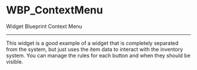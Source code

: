 # WBP_ContextMenu
Widget Blueprint Context Menu

---

This widget is a good example of a widget that is completely separated from the system, but just uses the item data to interact with the inventory system.
You can manage the rules for each button and when they should be visible.
